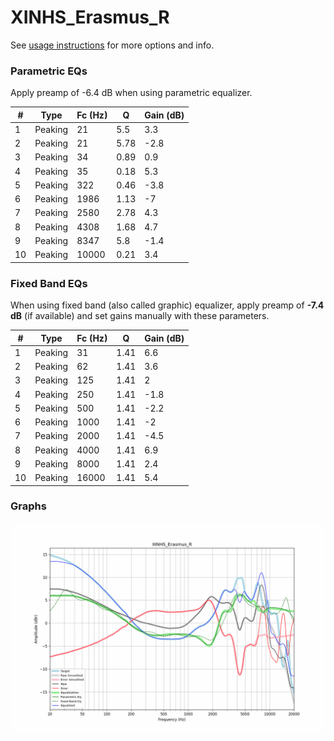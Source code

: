 # XINHS_Erasmus_R
See [usage instructions](https://github.com/jaakkopasanen/AutoEq#usage) for more options and info.

### Parametric EQs
Apply preamp of -6.4 dB when using parametric equalizer.

|   # | Type    |   Fc (Hz) |    Q |   Gain (dB) |
|-----|---------|-----------|------|-------------|
|   1 | Peaking |        21 | 5.5  |         3.3 |
|   2 | Peaking |        21 | 5.78 |        -2.8 |
|   3 | Peaking |        34 | 0.89 |         0.9 |
|   4 | Peaking |        35 | 0.18 |         5.3 |
|   5 | Peaking |       322 | 0.46 |        -3.8 |
|   6 | Peaking |      1986 | 1.13 |        -7   |
|   7 | Peaking |      2580 | 2.78 |         4.3 |
|   8 | Peaking |      4308 | 1.68 |         4.7 |
|   9 | Peaking |      8347 | 5.8  |        -1.4 |
|  10 | Peaking |     10000 | 0.21 |         3.4 |

### Fixed Band EQs
When using fixed band (also called graphic) equalizer, apply preamp of **-7.4 dB** (if available) and set gains manually with these parameters.

|   # | Type    |   Fc (Hz) |    Q |   Gain (dB) |
|-----|---------|-----------|------|-------------|
|   1 | Peaking |        31 | 1.41 |         6.6 |
|   2 | Peaking |        62 | 1.41 |         3.6 |
|   3 | Peaking |       125 | 1.41 |         2   |
|   4 | Peaking |       250 | 1.41 |        -1.8 |
|   5 | Peaking |       500 | 1.41 |        -2.2 |
|   6 | Peaking |      1000 | 1.41 |        -2   |
|   7 | Peaking |      2000 | 1.41 |        -4.5 |
|   8 | Peaking |      4000 | 1.41 |         6.9 |
|   9 | Peaking |      8000 | 1.41 |         2.4 |
|  10 | Peaking |     16000 | 1.41 |         5.4 |

### Graphs
![](./XINHS_Erasmus_R.png)
